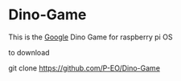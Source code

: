 # Dino-Game

This is the [Google](www.google.com)
Dino Game for raspberry pi OS

to download

 git clone https://github.com/P-EO/Dino-Game

